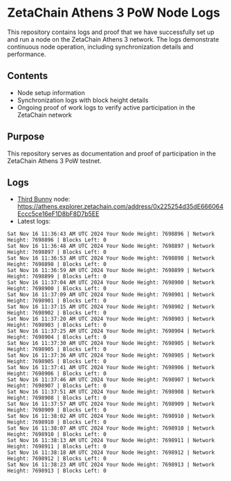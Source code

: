 # ZetaChain Athens 3 PoW Node Logs
This repository contains logs and proof that we have successfully set up and run a node on the ZetaChain Athens 3 network. The logs demonstrate continuous node operation, including synchronization details and performance.

## Contents
- Node setup information
- Synchronization logs with block height details
- Ongoing proof of work logs to verify active participation in the ZetaChain network

## Purpose
This repository serves as documentation and proof of participation in the ZetaChain Athens 3 PoW testnet.

## Logs

- [Third Bunny](https://thirdbunny.xyz/) node: https://athens.explorer.zetachain.com/address/0x225254d35dE666064Eccc5ce16eF1D8bF8D7b5EE
- Latest logs:
```
Sat Nov 16 11:36:43 AM UTC 2024 Your Node Height: 7698896 | Network Height: 7698896 | Blocks Left: 0
Sat Nov 16 11:36:48 AM UTC 2024 Your Node Height: 7698897 | Network Height: 7698897 | Blocks Left: 0
Sat Nov 16 11:36:53 AM UTC 2024 Your Node Height: 7698898 | Network Height: 7698898 | Blocks Left: 0
Sat Nov 16 11:36:59 AM UTC 2024 Your Node Height: 7698899 | Network Height: 7698899 | Blocks Left: 0
Sat Nov 16 11:37:04 AM UTC 2024 Your Node Height: 7698900 | Network Height: 7698900 | Blocks Left: 0
Sat Nov 16 11:37:09 AM UTC 2024 Your Node Height: 7698901 | Network Height: 7698901 | Blocks Left: 0
Sat Nov 16 11:37:15 AM UTC 2024 Your Node Height: 7698902 | Network Height: 7698902 | Blocks Left: 0
Sat Nov 16 11:37:20 AM UTC 2024 Your Node Height: 7698903 | Network Height: 7698903 | Blocks Left: 0
Sat Nov 16 11:37:25 AM UTC 2024 Your Node Height: 7698904 | Network Height: 7698904 | Blocks Left: 0
Sat Nov 16 11:37:30 AM UTC 2024 Your Node Height: 7698905 | Network Height: 7698905 | Blocks Left: 0
Sat Nov 16 11:37:36 AM UTC 2024 Your Node Height: 7698905 | Network Height: 7698905 | Blocks Left: 0
Sat Nov 16 11:37:41 AM UTC 2024 Your Node Height: 7698906 | Network Height: 7698906 | Blocks Left: 0
Sat Nov 16 11:37:46 AM UTC 2024 Your Node Height: 7698907 | Network Height: 7698907 | Blocks Left: 0
Sat Nov 16 11:37:51 AM UTC 2024 Your Node Height: 7698908 | Network Height: 7698908 | Blocks Left: 0
Sat Nov 16 11:37:57 AM UTC 2024 Your Node Height: 7698909 | Network Height: 7698909 | Blocks Left: 0
Sat Nov 16 11:38:02 AM UTC 2024 Your Node Height: 7698910 | Network Height: 7698910 | Blocks Left: 0
Sat Nov 16 11:38:07 AM UTC 2024 Your Node Height: 7698910 | Network Height: 7698910 | Blocks Left: 0
Sat Nov 16 11:38:13 AM UTC 2024 Your Node Height: 7698911 | Network Height: 7698911 | Blocks Left: 0
Sat Nov 16 11:38:18 AM UTC 2024 Your Node Height: 7698912 | Network Height: 7698912 | Blocks Left: 0
Sat Nov 16 11:38:23 AM UTC 2024 Your Node Height: 7698913 | Network Height: 7698913 | Blocks Left: 0
```
